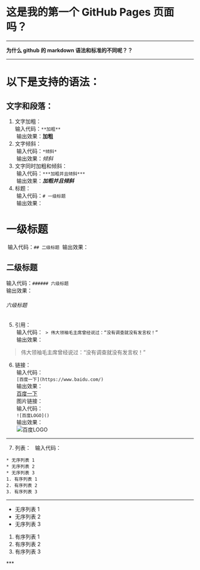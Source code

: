 # 这是我的第一个 GitHub Pages 页面吗？
***
**为什么 github 的 markdown 语法和标准的不同呢？？**  
***  

# 以下是支持的语法： 
## 文字和段落：
1. 文字加粗：  
   输入代码：`**加粗**`   
  输出效果：**加粗**  
2. 文字倾斜：  
  输入代码：`*倾斜*`  
  输出效果：*倾斜*
3. 文字同时加粗和倾斜：  
  输入代码：`***加粗并且倾斜***`  
  输出效果：***加粗并且倾斜***
4. 标题：  
  输入代码：`# 一级标题`  
  输出效果：  
  # 一级标题  
  输入代码：`## 二级标题`
  输出效果：    
  ## 二级标题  
  
  输入代码：`###### 六级标题`  
  输出效果：    
  ###### 六级标题    
5. 引用：  
  输入代码：  `> 伟大领袖毛主席曾经说过：“没有调查就没有发言权！”`  
  输出效果：  
  > 伟大领袖毛主席曾经说过：“没有调查就没有发言权！”  
6. 链接：  
  输入代码：  
  `[百度一下](https://www.baidu.com/)`  
  输出效果：  
  [百度一下](https://www.baidu.com/)  
  图片链接：  
  输入代码：  
  `![百度LOGO]()`  
  输出效果：  
  ![百度LOGO]()  

***    

7. 列表：    
输入代码：  
```
* 无序列表 1
* 无序列表 2
* 无序列表 3
1. 有序列表 1
2. 有序列表 2
3. 有序列表 3
```
---  

* 无序列表 1
* 无序列表 2
* 无序列表 3
1. 有序列表 1
2. 有序列表 2
3. 有序列表 3

***    
















